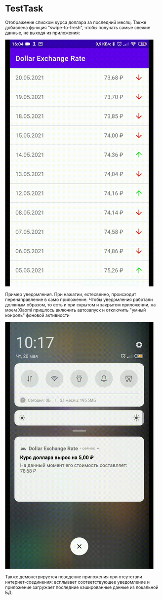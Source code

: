 # TestTask

Отображение списком курса доллара за последний месяц. Также добавлена функция "swipe-to-fresh", чтобы  получать самые свежие данные, не выходя из приложения:

![first gif](https://github.com/AbdullinAlbert/TestTask/blob/master/images/listAndRefresh.gif)

Пример уведомления. При нажатии, естесвенно, происходит перенаправление в само приложение. Чтобы уведомления работали должным образом, то есть и при скрытом и закрытом приложении, на моем Xiaomi пришлось включить автозапуск и отключить "умный конроль" фоновой активности

![first gif](https://github.com/AbdullinAlbert/TestTask/blob/master/images/notificationExample.gif)

Также демонстрируется поведение приложения при отсутствии интернет-соединения: всплывает соответствующее уведомление и приложение загружает последние кэшированные данные из локальной БД. 